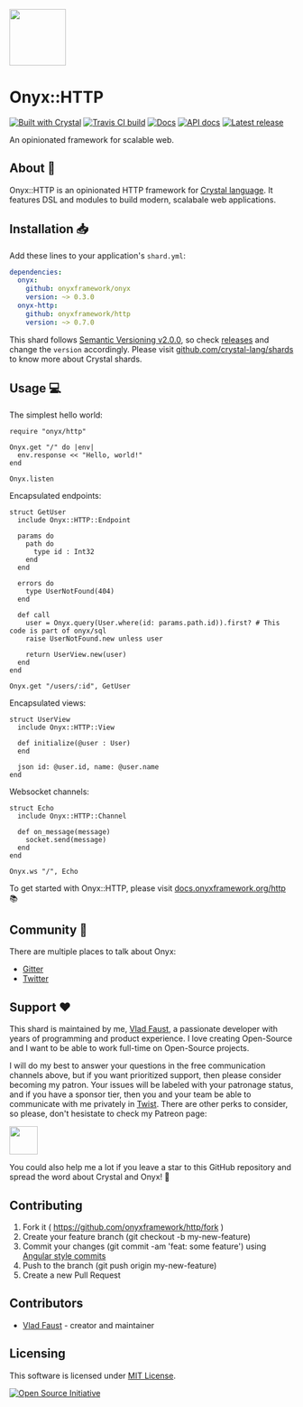 <a href="https://onyxframework.org"><img width="100" height="100" src="https://onyxframework.org/img/logo.svg"></a>

# Onyx::HTTP

[![Built with Crystal](https://img.shields.io/badge/built%20with-crystal-000000.svg?style=flat-square)](https://crystal-lang.org/)
[![Travis CI build](https://img.shields.io/travis/onyxframework/http/master.svg?style=flat-square)](https://travis-ci.org/onyxframework/http)
[![Docs](https://img.shields.io/badge/docs-online-brightgreen.svg?style=flat-square)](https://docs.onyxframework.org/http)
[![API docs](https://img.shields.io/badge/api_docs-online-brightgreen.svg?style=flat-square)](https://api.onyxframework.org/http)
[![Latest release](https://img.shields.io/github/release/onyxframework/http.svg?style=flat-square)](https://github.com/onyxframework/http/releases)

An opinionated framework for scalable web.

## About 👋

Onyx::HTTP is an opinionated HTTP framework for [Crystal language](https://crystal-lang.org/). It features DSL and modules to build modern, scalabale web applications.

## Installation 📥

Add these lines to your application's `shard.yml`:

```yaml
dependencies:
  onyx:
    github: onyxframework/onyx
    version: ~> 0.3.0
  onyx-http:
    github: onyxframework/http
    version: ~> 0.7.0
```

This shard follows [Semantic Versioning v2.0.0](http://semver.org/), so check [releases](https://github.com/onyxframework/http/releases) and change the `version` accordingly. Please visit [github.com/crystal-lang/shards](https://github.com/crystal-lang/shards) to know more about Crystal shards.

## Usage 💻

The simplest hello world:

```crystal
require "onyx/http"

Onyx.get "/" do |env|
  env.response << "Hello, world!"
end

Onyx.listen
```

Encapsulated endpoints:

```crystal
struct GetUser
  include Onyx::HTTP::Endpoint

  params do
    path do
      type id : Int32
    end
  end

  errors do
    type UserNotFound(404)
  end

  def call
    user = Onyx.query(User.where(id: params.path.id)).first? # This code is part of onyx/sql
    raise UserNotFound.new unless user

    return UserView.new(user)
  end
end

Onyx.get "/users/:id", GetUser
```

Encapsulated views:

```crystal
struct UserView
  include Onyx::HTTP::View

  def initialize(@user : User)
  end

  json id: @user.id, name: @user.name
end
```

Websocket channels:

```crystal
struct Echo
  include Onyx::HTTP::Channel

  def on_message(message)
    socket.send(message)
  end
end

Onyx.ws "/", Echo
```

To get started with Onyx::HTTP, please visit [docs.onyxframework.org/http](https://docs.onyxframework.org/http) 📚

## Community 🍪

There are multiple places to talk about Onyx:

* [Gitter](https://gitter.im/onyxframework)
* [Twitter](https://twitter.com/onyxframework)

## Support ❤️

This shard is maintained by me, [Vlad Faust](https://vladfaust.com), a passionate developer with years of programming and product experience. I love creating Open-Source and I want to be able to work full-time on Open-Source projects.

I will do my best to answer your questions in the free communication channels above, but if you want prioritized support, then please consider becoming my patron. Your issues will be labeled with your patronage status, and if you have a sponsor tier, then you and your team be able to communicate with me privately in [Twist](https://twist.com). There are other perks to consider, so please, don't hesistate to check my Patreon page:

<a href="https://www.patreon.com/vladfaust"><img height="50" src="https://onyxframework.org/img/patreon-button.svg"></a>

You could also help me a lot if you leave a star to this GitHub repository and spread the word about Crystal and Onyx! 📣

## Contributing

1. Fork it ( https://github.com/onyxframework/http/fork )
2. Create your feature branch (git checkout -b my-new-feature)
3. Commit your changes (git commit -am 'feat: some feature') using [Angular style commits](https://github.com/angular/angular/blob/master/CONTRIBUTING.md#commit)
4. Push to the branch (git push origin my-new-feature)
5. Create a new Pull Request

## Contributors

- [Vlad Faust](https://github.com/vladfaust) - creator and maintainer

## Licensing

This software is licensed under [MIT License](LICENSE).

[![Open Source Initiative](https://upload.wikimedia.org/wikipedia/commons/thumb/4/42/Opensource.svg/100px-Opensource.svg.png)](https://opensource.org/licenses/MIT)
